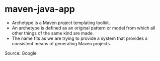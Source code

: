 # maven-java-app

* Archetype is a Maven project templating toolkit. 
* An archetype is defined as an original pattern or model from which all other things of the same kind are made. 
* The name fits as we are trying to provide a system that provides a consistent means of generating Maven projects.

Source: Google